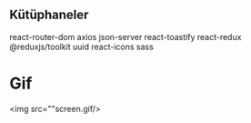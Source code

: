## Kütüphaneler
react-router-dom
axios
json-server
react-toastify
react-redux
@reduxjs/toolkit
uuid
react-icons
sass

# Gif
<img src=""screen.gif/>
